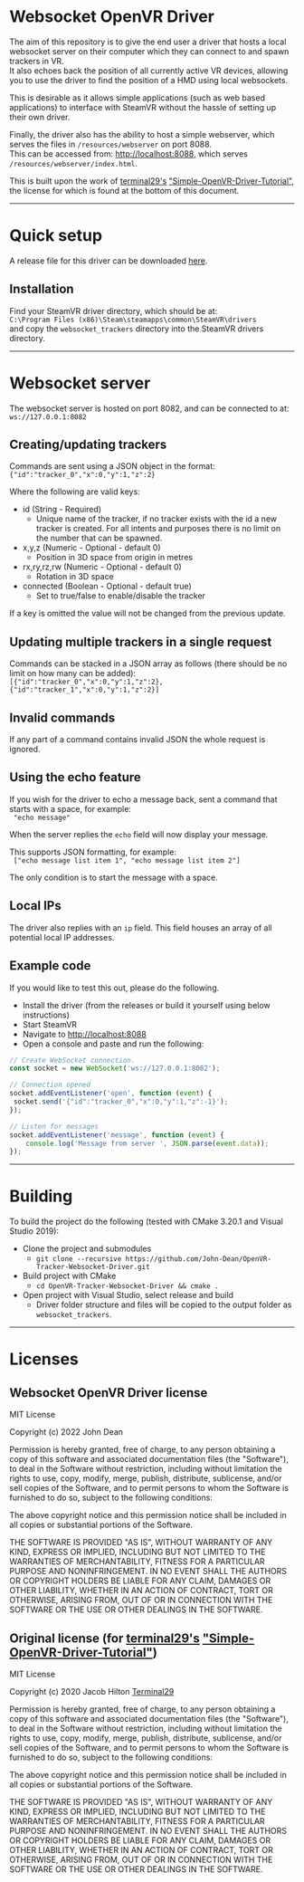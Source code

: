 # Websocket OpenVR Driver
The aim of this repository is to give the end user a driver that hosts a local websocket server on their computer which they can connect to and spawn trackers in VR.  
It also echoes back the position of all currently active VR devices, allowing you to use the driver to find the position of a HMD using local websockets.  

This is desirable as it allows simple applications (such as web based applications) to interface with SteamVR without the hassle of setting up their own driver.

Finally, the driver also has the ability to host a simple webserver, which serves the files in `/resources/webserver` on port 8088.  
This can be accessed from: [http://localhost:8088](http://localhost:8088), which serves `/resources/webserver/index.html`.  

This is built upon the work of [terminal29's](https://github.com/terminal29) ["Simple-OpenVR-Driver-Tutorial"](https://github.com/terminal29/Simple-OpenVR-Driver-Tutorial), the license for which is found at the bottom of this document.

---

# Quick setup
A release file for this driver can be downloaded [here](https://github.com/John-Dean/OpenVR-Tracker-Websocket-Driver/releases/latest/download/driver.zip).

## Installation
Find your SteamVR driver directory, which should be at:  
  `C:\Program Files (x86)\Steam\steamapps\common\SteamVR\drivers`  
and copy the `websocket_trackers` directory into the SteamVR drivers directory.

---

# Websocket server
The websocket server is hosted on port 8082, and can be connected to at:  
`ws://127.0.0.1:8082`

## Creating/updating trackers
Commands are sent using a JSON object in the format:  
`{"id":"tracker_0","x":0,"y":1,"z":2}`

Where the following are valid keys:  
- id (String - Required)
	- Unique name of the tracker, if no tracker exists with the id a new tracker is created. For all intents and purposes there is no limit on the number that can be spawned.
- x,y,z (Numeric - Optional - default 0)
	- Position in 3D space from origin in metres
- rx,ry,rz,rw (Numeric - Optional - default 0)
	- Rotation in 3D space 
- connected (Boolean - Optional - default true)
	- Set to true/false to enable/disable the tracker


If a key is omitted the value will not be changed from the previous update.

## Updating multiple trackers in a single request
Commands can be stacked in a JSON array as follows (there should be no limit on how many can be added):  
`[{"id":"tracker_0","x":0,"y":1,"z":2}, {"id":"tracker_1","x":0,"y":1,"z":2}]`

## Invalid commands
If any part of a command contains invalid JSON the whole request is ignored.

## Using the echo feature
If you wish for the driver to echo a message back, sent a command that starts with a space, for example:  
` "echo message"`  

When the server replies the `echo` field will now display your message.  

This supports JSON formatting, for example:  
` ["echo message list item 1", "echo message list item 2"]`  

The only condition is to start the message with a space.

## Local IPs
The driver also replies with an `ip` field. This field houses an array of all potential local IP addresses.

## Example code
If you would like to test this out, please do the following.

- Install the driver (from the releases or build it yourself using below instructions)
- Start SteamVR
- Navigate to [http://localhost:8088](http://localhost:8088)
- Open a console and paste and run the following:
```js
// Create WebSocket connection.
const socket = new WebSocket('ws://127.0.0.1:8082');

// Connection opened
socket.addEventListener('open', function (event) {
 socket.send('{"id":"tracker_0","x":0,"y":1,"z":-1}');
});

// Listen for messages
socket.addEventListener('message', function (event) {
    console.log('Message from server ', JSON.parse(event.data));
});
```

---

# Building
To build the project do the following (tested with CMake 3.20.1 and Visual Studio 2019):  
- Clone the project and submodules
	- `git clone --recursive https://github.com/John-Dean/OpenVR-Tracker-Websocket-Driver.git`
- Build project with CMake
	- `cd OpenVR-Tracker-Websocket-Driver && cmake .`
- Open project with Visual Studio, select release and build
	- Driver folder structure and files will be copied to the output folder as `websocket_trackers`.

---

# Licenses
## Websocket OpenVR Driver license
MIT License

Copyright (c) 2022 John Dean

Permission is hereby granted, free of charge, to any person obtaining a copy
of this software and associated documentation files (the "Software"), to deal
in the Software without restriction, including without limitation the rights
to use, copy, modify, merge, publish, distribute, sublicense, and/or sell
copies of the Software, and to permit persons to whom the Software is
furnished to do so, subject to the following conditions:

The above copyright notice and this permission notice shall be included in all
copies or substantial portions of the Software.

THE SOFTWARE IS PROVIDED "AS IS", WITHOUT WARRANTY OF ANY KIND, EXPRESS OR
IMPLIED, INCLUDING BUT NOT LIMITED TO THE WARRANTIES OF MERCHANTABILITY,
FITNESS FOR A PARTICULAR PURPOSE AND NONINFRINGEMENT. IN NO EVENT SHALL THE
AUTHORS OR COPYRIGHT HOLDERS BE LIABLE FOR ANY CLAIM, DAMAGES OR OTHER
LIABILITY, WHETHER IN AN ACTION OF CONTRACT, TORT OR OTHERWISE, ARISING FROM,
OUT OF OR IN CONNECTION WITH THE SOFTWARE OR THE USE OR OTHER DEALINGS IN THE
SOFTWARE.

## Original license (for [terminal29's](https://github.com/terminal29) ["Simple-OpenVR-Driver-Tutorial"](https://github.com/terminal29/Simple-OpenVR-Driver-Tutorial))
MIT License

Copyright (c) 2020 Jacob Hilton [Terminal29](https://github.com/terminal29)

Permission is hereby granted, free of charge, to any person obtaining a copy
of this software and associated documentation files (the "Software"), to deal
in the Software without restriction, including without limitation the rights
to use, copy, modify, merge, publish, distribute, sublicense, and/or sell
copies of the Software, and to permit persons to whom the Software is
furnished to do so, subject to the following conditions:

The above copyright notice and this permission notice shall be included in all
copies or substantial portions of the Software.

THE SOFTWARE IS PROVIDED "AS IS", WITHOUT WARRANTY OF ANY KIND, EXPRESS OR
IMPLIED, INCLUDING BUT NOT LIMITED TO THE WARRANTIES OF MERCHANTABILITY,
FITNESS FOR A PARTICULAR PURPOSE AND NONINFRINGEMENT. IN NO EVENT SHALL THE
AUTHORS OR COPYRIGHT HOLDERS BE LIABLE FOR ANY CLAIM, DAMAGES OR OTHER
LIABILITY, WHETHER IN AN ACTION OF CONTRACT, TORT OR OTHERWISE, ARISING FROM,
OUT OF OR IN CONNECTION WITH THE SOFTWARE OR THE USE OR OTHER DEALINGS IN THE
SOFTWARE.
